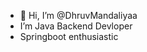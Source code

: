 - 👋 Hi, I’m @DhruvMandaliyaa
- I’m Java Backend Devloper
- Springboot enthusiastic


<!---
DhruvMandaliyaa/DhruvMandaliyaa is a ✨ special ✨ repository because its `README.md` (this file) appears on your GitHub profile.
You can click the Preview link to take a look at your changes.
--->
